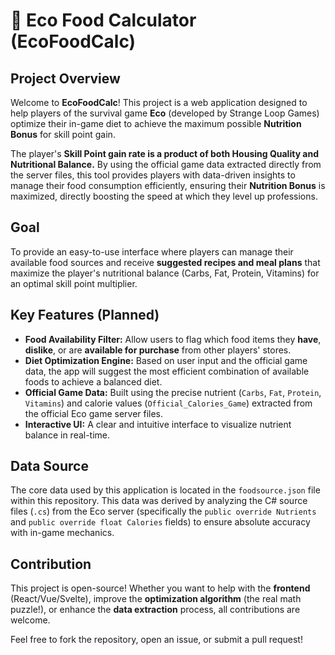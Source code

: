 # 🥦 Eco Food Calculator (EcoFoodCalc)

## Project Overview

Welcome to **EcoFoodCalc**! This project is a web application designed to help players of the survival game **Eco** (developed by Strange Loop Games) optimize their in-game diet to achieve the maximum possible **Nutrition Bonus** for skill point gain.

The player's **Skill Point gain rate is a product of both Housing Quality and Nutritional Balance.** By using the official game data extracted directly from the server files, this tool provides players with data-driven insights to manage their food consumption efficiently, ensuring their **Nutrition Bonus** is maximized, directly boosting the speed at which they level up professions.

## Goal

To provide an easy-to-use interface where players can manage their available food sources and receive **suggested recipes and meal plans** that maximize the player's nutritional balance (Carbs, Fat, Protein, Vitamins) for an optimal skill point multiplier.

## Key Features (Planned)

* **Food Availability Filter:** Allow users to flag which food items they **have**, **dislike**, or are **available for purchase** from other players' stores.
* **Diet Optimization Engine:** Based on user input and the official game data, the app will suggest the most efficient combination of available foods to achieve a balanced diet.
* **Official Game Data:** Built using the precise nutrient (`Carbs`, `Fat`, `Protein`, `Vitamins`) and calorie values (`Official_Calories_Game`) extracted from the official Eco game server files.
* **Interactive UI:** A clear and intuitive interface to visualize nutrient balance in real-time.

## Data Source

The core data used by this application is located in the `foodsource.json` file within this repository. This data was derived by analyzing the C# source files (`.cs`) from the Eco server (specifically the `public override Nutrients` and `public override float Calories` fields) to ensure absolute accuracy with in-game mechanics.

## Contribution

This project is open-source! Whether you want to help with the **frontend** (React/Vue/Svelte), improve the **optimization algorithm** (the real math puzzle!), or enhance the **data extraction** process, all contributions are welcome.

Feel free to fork the repository, open an issue, or submit a pull request!

